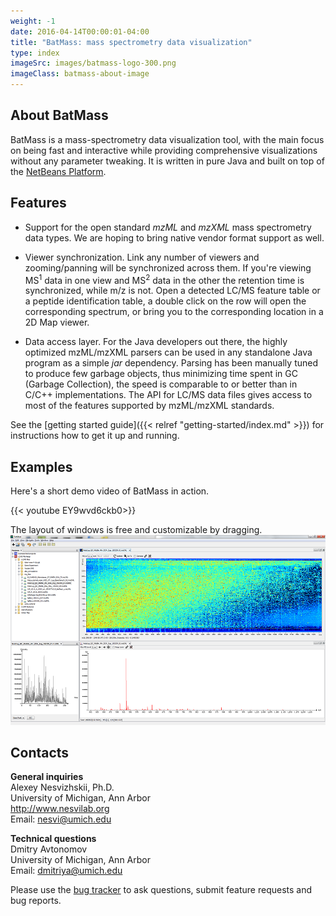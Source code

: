 ```yaml
---
weight: -1
date: 2016-04-14T00:00:01-04:00
title: "BatMass: mass spectrometry data visualization"
type: index
imageSrc: images/batmass-logo-300.png
imageClass: batmass-about-image
---
```



## About BatMass
BatMass is a mass-spectrometry data visualization tool, with the main focus on being fast and interactive while providing comprehensive visualizations without any parameter tweaking. It is written in pure Java and built on top of the [NetBeans Platform](https://netbeans.org/features/platform/all-docs.html).


## Features
- Support for the open standard _mzML_ and _mzXML_ mass spectrometry data types. We are hoping to bring native vendor format support as well.

- Viewer synchronization. Link any number of viewers and zooming/panning will be synchronized across them. If you're viewing MS<sup>1</sup> data in one view and MS<sup>2</sup> data in the other the retention time is synchronized, while m/z is not. Open a detected LC/MS feature table or a peptide identification table, a double click on the row will open the corresponding spectrum, or bring you to the corresponding location in a 2D Map viewer.

- Data access layer. For the Java developers out there, the highly optimized mzML/mzXML parsers can be used in any standalone Java program as a simple _jar_ dependency. Parsing has been manually tuned to produce few garbage objects, thus minimizing time spent in GC (Garbage Collection), the speed is comparable to or better than in C/C++ implementations. The API for LC/MS data files gives access to most of the features supported by mzML/mzXML standards.

See the [getting started guide]({{< relref "getting-started/index.md" >}}) for instructions how to get
it up and running.


## Examples
Here's a short demo video of BatMass in action.

{{< youtube EY9wvd6ckb0>}}

The layout of windows is free and customizable by dragging.
![Free window layoyt](/images/about-batmass/free-layout.png)



## Contacts
**General inquiries**  
Alexey Nesvizhskii, Ph.D.  
University of Michigan, Ann Arbor  
http://www.nesvilab.org  
Email: nesvi@umich.edu   

**Technical questions**  
Dmitry Avtonomov  
University of Michigan, Ann Arbor  
Email: dmitriya@umich.edu  

Please use the [bug tracker](https://github.com/chhh/batmass/issues) to ask questions, submit feature requests and bug reports.
